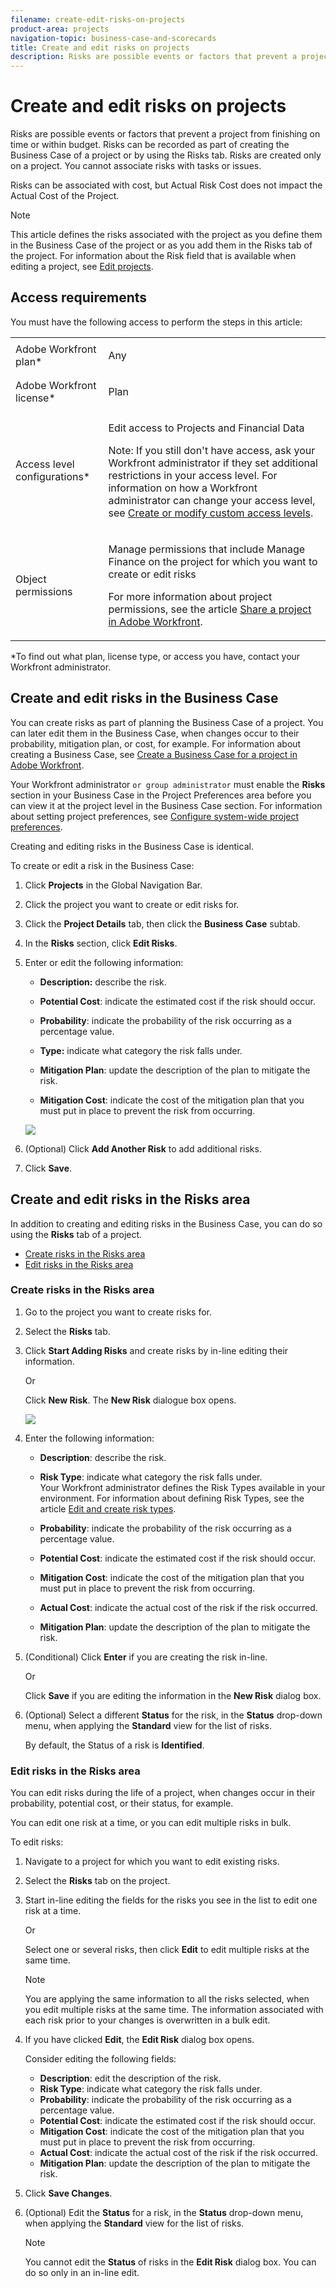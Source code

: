 ```yaml
---
filename: create-edit-risks-on-projects
product-area: projects
navigation-topic: business-case-and-scorecards
title: Create and edit risks on projects
description: Risks are possible events or factors that prevent a project from finishing on time or within budget. Risks can be recorded as part of creating the Business Case of a project or by using the Risks tab. Risks are created only on a project. You cannot associate risks with tasks or issues.
---
```


# Create and edit risks on projects

Risks are possible events or factors that prevent a project from finishing on time or within budget. Risks can be recorded as part of creating the Business Case of a project or by using the Risks tab. Risks are created only on a project. You cannot associate risks with tasks or issues.

Risks can be associated with cost, but Actual Risk Cost does not impact the Actual Cost of the Project.

>[!NOTE]
>
>This article defines the risks associated with the project as you define them in the Business Case of the project or as you add them in the Risks tab of the project. For information about the Risk field that is available when editing a project, see [Edit projects](../../../manage-work/projects/manage-projects/edit-projects.md).

## Access requirements

You must have the following access to perform the steps in this article:

<table cellspacing="0"> 
 <col> 
 <col> 
 <tbody> 
  <tr> 
   <td role="rowheader">Adobe Workfront plan*</td> 
   <td> <p>Any</p> </td> 
  </tr> 
  <tr> 
   <td role="rowheader">Adobe Workfront license*</td> 
   <td> <p>Plan </p> </td> 
  </tr> 
  <tr> 
   <td role="rowheader">Access level configurations*</td> 
   <td> <p>Edit access to Projects and Financial&nbsp;Data</p> <p>Note: If you still don't have access, ask your Workfront administrator if they set additional restrictions in your access level. For information on how a Workfront administrator can change your access level, see <a href="../../../administration-and-setup/add-users/configure-and-grant-access/create-modify-access-levels.md" class="MCXref xref">Create or modify custom access levels</a>.</p> </td> 
  </tr> 
  <tr> 
   <td role="rowheader">Object permissions</td> 
   <td> <p> Manage permissions that include Manage Finance on the project for which you want to create or edit risks </p> <p>For more information about project permissions, see the article <a href="../../../workfront-basics/grant-and-request-access-to-objects/share-a-project.md" class="MCXref xref">Share a project in Adobe Workfront</a>.</p> </td> 
  </tr> 
 </tbody> 
</table>

&#42;To find out what plan, license type, or access you have, contact your Workfront administrator.

## Create and edit risks in the Business Case

You can create risks as part of planning the Business Case of a project. You can later edit them in the Business Case, when changes occur to their probability, mitigation plan, or cost, for example. For information about creating a Business Case, see [Create a Business Case for a project in Adobe Workfront](../../../manage-work/projects/define-a-business-case/create-business-case.md).

Your Workfront administrator ```or group administrator``` must enable the **Risks** section in your Business Case in the Project Preferences area before you can view it at the project level in the Business Case section. For information about setting project preferences, see [Configure system-wide project preferences](../../../administration-and-setup/set-up-workfront/configure-system-defaults/set-project-preferences.md).

Creating and editing risks in the Business Case is identical.

To create or edit a risk in the Business Case:

1. Click **Projects** in the Global Navigation Bar. 
1. Click the project you want to create or edit risks for. 
1. Click the **Project Details** tab, then click the **Business Case** subtab. 

1. In the **Risks** section, click **Edit Risks**.
1. Enter or edit the following information:

   * **Description:** describe the risk.  
   
   * **Potential Cost**: indicate the estimated cost if the risk should occur.  
   
   * **Probability**: indicate the probability of the risk occurring as a percentage value.   
   
   * **Type:** indicate what category the risk falls under.
   * **Mitigation Plan**: update the description of the plan to mitigate the risk.  
   
   * **Mitigation Cost**: indicate the cost of the mitigation plan that you must put in place to prevent the risk from occurring.

   ![](assets/crp1-350x117.png)

1. (Optional) Click **Add Another Risk** to add additional risks.
1. Click **Save**.

## Create and edit risks in the Risks area

In addition to creating and editing risks in the Business Case, you can do so using the **Risks** tab of a project.

* [Create risks in the Risks area](#creating-risks-in-the-risks-tab) 
* [Edit risks in the Risks area](#editing-risks-in-the-risks-tab)

### Create risks in the Risks area

1. Go to the project you want to create risks for.
1. Select the **Risks** tab.

1. Click **Start Adding Risks** and create risks by in-line editing their information.

   Or

   Click **New Risk**. The **New Risk** dialogue box opens.

   ![](assets/crp3-350x181.png)

1. Enter the following information:

   * **Description**: describe the risk.
   * **Risk Type**: indicate what category the risk falls under.  
     Your Workfront administrator defines the Risk Types available in your environment. For information about defining Risk Types, see the article [Edit and create risk types](../../../administration-and-setup/set-up-workfront/configure-system-defaults/edit-create-risk-types.md).  
   
   * **Probability**: indicate the probability of the risk occurring as a percentage value.
   * **Potential Cost**: indicate the estimated cost if the risk should occur.
   * **Mitigation Cost**: indicate the cost of the mitigation plan that you must put in place to prevent the risk from occurring.
   * **Actual Cost**: indicate the actual cost of the risk if the risk occurred.
   * **Mitigation Plan**: update the description of the plan to mitigate the risk.

1. (Conditional) Click **Enter** if you are creating the risk in-line.

   Or

   Click **Save** if you are editing the information in the **New Risk** dialog box.

1. (Optional) Select a different **Status** for the risk, in the **Status** drop-down menu, when applying the **Standard** view for the list of risks.

   By default, the Status of a risk is **Identified**.

### Edit risks in the Risks area

You can edit risks during the life of a project, when changes occur in their probability, potential cost, or their status, for example.

You can edit one risk at a time, or you can edit multiple risks in bulk.

To edit risks:

1. Navigate to a project for which you want to edit existing risks.
1. Select the **Risks** tab on the project. 
1. Start in-line editing the fields for the risks you see in the list to edit one risk at a time.

   Or

   Select one or several risks, then click **Edit** to edit multiple risks at the same time.

   >[!NOTE]
   >
   >You are applying the same information to all the risks selected, when you edit multiple risks at the same time. The information associated with each risk prior to your changes is overwritten in a bulk edit.

1. If you have clicked **Edit**, the **Edit Risk** dialog box opens.

   Consider editing the following fields:

   * **Description**: edit the description of the risk.
   * **Risk Type**: indicate what category the risk falls under. 
   * **Probability**: indicate the probability of the risk occurring as a percentage value.
   * **Potential Cost**: indicate the estimated cost if the risk should occur.
   * **Mitigation Cost**: indicate the cost of the mitigation plan that you must put in place to prevent the risk from occurring.
   * **Actual Cost**: indicate the actual cost of the risk if the risk occurred.
   * **Mitigation Plan**: update the description of the plan to mitigate the risk.

1. Click **Save Changes**.
1. (Optional) Edit the **Status** for a risk, in the **Status** drop-down menu, when applying the **Standard** view for the list of risks.

   >[!NOTE]
   >
   >You cannot edit the **Status** of risks in the **Edit Risk** dialog box. You can do so only in an in-line edit.


